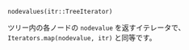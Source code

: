 ```
nodevalues(itr::TreeIterator)
```

ツリー内の各ノードの `nodevalue` を返すイテレータで、`Iterators.map(nodevalue, itr)` と同等です。
